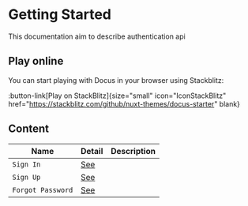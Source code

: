 # Getting Started

This documentation aim to describe authentication api

## Play online

You can start playing with Docus in your browser using Stackblitz:

:button-link[Play on StackBlitz]{size="small" icon="IconStackBlitz"
href="https://stackblitz.com/github/nuxt-themes/docus-starter" blank}

## Content

| Name              | Detail                       | Description |
|-------------------|------------------------------|-------------|
| `Sign In`         | [See](/auth/sign-in)         |             |
| `Sign Up`         | [See](/auth/sign-up)         |             |
| `Forgot Password` | [See](/auth/forgot-password) |             |

